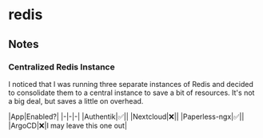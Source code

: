 # redis

## Notes

### Centralized Redis Instance

I noticed that I was running three separate instances of Redis and decided to consolidate them to a central instance to save a bit of resources.  It's not a big deal, but saves a little on overhead.

|App|Enabled?|
|-|-|-|
|Authentik|✅||
|Nextcloud|❌||
|Paperless-ngx|✅||
|ArgoCD|❌|I may leave this one out|
